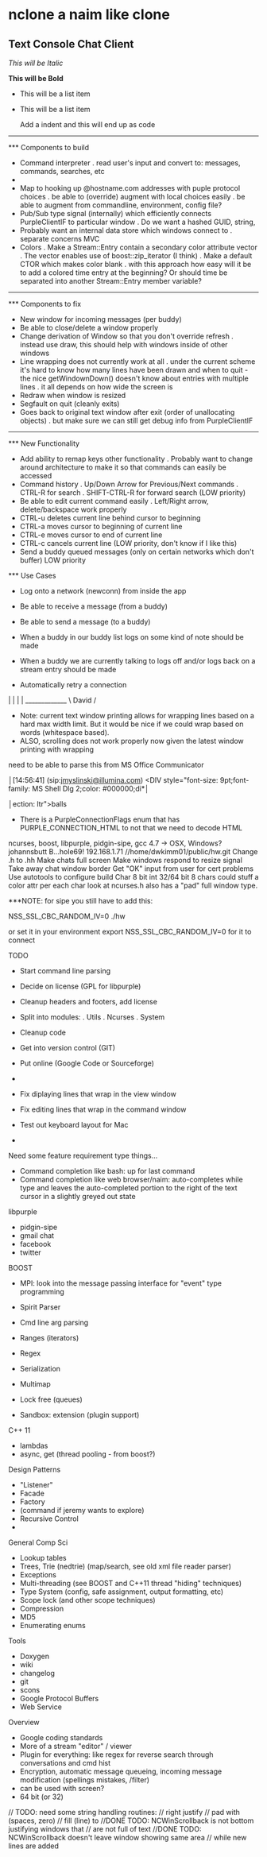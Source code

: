 nclone a naim like clone
==============

Text Console Chat Client
--------------

*This will be Italic*

**This will be Bold**

- This will be a list item
- This will be a list item

    Add a indent and this will end up as code





*************************************************
*** Components to build
- Command interpreter
 . read user's input and convert to: messages, commands, searches, etc
- 
- Map to hooking up @hostname.com addresses with puple protocol choices
 . be able to (override) augment with local choices easily
 . be able to augment from commandline, environment, config file?
- Pub/Sub type signal (internally) which efficiently connects PurpleClientIF
 to particular window
 . Do we want a hashed GUID, string, 
- Probably want an internal data store which windows connect to
 . separate concerns MVC
- Colors
 . Make a Stream::Entry contain a secondary color attribute vector
 . The vector enables use of boost::zip_iterator (I think)
 . Make a default CTOR which makes color blank
 . with this approach how easy will it be to add a colored time entry at
 the beginning?  Or should time be separated into another Stream::Entry 
 member variable?


*************************************************
*** Components to fix

- New window for incoming messages (per buddy)
- Be able to close/delete a window properly
- Change derivation of Window so that you don't override refresh
 . instead use draw, this should help with windows inside of other windows
- Line wrapping does not currently work at all
 . under the current scheme it's hard to know how many lines have been
 drawn and when to quit - the nice getWindownDown() doesn't know about
 entries with multiple lines
 . it all depends on how wide the screen is
- Redraw when window is resized
- Segfault on quit (cleanly exits)
- Goes back to original text window after exit (order of unallocating objects)
 . but make sure we can still get debug info from PurpleClientIF


*************************************************
*** New Functionality

- Add ability to remap keys other functionality
 . Probably want to change around architecture to make it so that
 commands can easily be accessed
- Command history
 . Up/Down Arrow for Previous/Next commands
 . CTRL-R for search
 . SHIFT-CTRL-R for forward search (LOW priority)
- Be able to edit current command easily 
 . Left/Right arrow, delete/backspace work properly
- CTRL-u deletes current line behind cursor to beginning
- CTRL-a moves cursor to beginning of current line
- CTRL-e moves cursor to end of current line
- CTRL-c cancels current line (LOW priority, don't know if I like this)
- Send a buddy queued messages (only on certain networks which don't buffer) 
 LOW priority


*** Use Cases
- Log onto a network (newconn) from inside the app
- Be able to receive a message (from a buddy)
- Be able to send a message (to a buddy)

- When a buddy in our buddy list logs on some kind of note should be made
- When a buddy we are currently talking to logs off and/or logs back on a stream entry 
 should be made
- Automatically retry a connection






|
|
|
|        _____________
\ David / 


- Note: current text window printing allows for wrapping lines based on a hard
max width limit.  But it would be nice if we could wrap based on words (whitespace
based).  
- ALSO, scrolling does not work properly now given the latest window printing 
with wrapping


need to be able to parse this from MS Office Communicator

│[14:56:41] (sip:jmyslinski@illumina.com) <DIV style="font-size: 9pt;font-family: MS Shell Dlg 2;color: #000000;di*│

│ection: ltr">balls</DIV>   


- There is a PurpleConnectionFlags enum that has PURPLE_CONNECTION_HTML to not that we need to decode HTML


ncurses, boost, libpurple, pidgin-sipe, gcc 4.7 -> OSX, Windows?
 johannsbutt B...hole69!  192.168.1.71
 //home/dwkimm01/public/hw.git
  Change .h to .hh
  Make chats full screen
  Make windows respond to resize signal
  Take away chat window border
  Get "OK" input from user for cert problems
  Use autotools to configure build
  Char 8 bit
    int 32/64 bit 8 chars could stuff a color attr per each char
    look at ncurses.h also has a "pad" full window type.


***NOTE: for sipe you still have to add this:

NSS_SSL_CBC_RANDOM_IV=0 ./hw

or set it in your environment export NSS_SSL_CBC_RANDOM_IV=0
for it to connect



TODO
 - Start command line parsing 
 - Decide on license (GPL for libpurple)
 - Cleanup headers and footers, add license
 - Split into modules:
  . Utils
  . Ncurses
  . System
 - Cleanup code
 - Get into version control (GIT)
 - Put online (Google Code or Sourceforge)
 - 

 - Fix diplaying lines that wrap in the view window
 - Fix editing lines that wrap in the command window

 - Test out keyboard layout for Mac
 - 

Need some feature requirement type things...
 - Command completion like bash: up for last command
 - Command completion like web browser/naim: auto-completes while type and leaves the
 auto-completed portion to the right of the text cursor in a slightly greyed out state


libpurple
 - pidgin-sipe
 - gmail chat
 - facebook
 - twitter

BOOST
 - MPI: look into the message passing interface for "event" type programming

 - Spirit Parser
 - Cmd line arg parsing
 - Ranges (iterators)
 - Regex
 - Serialization
 - Multimap
 - Lock free (queues)
 - Sandbox: extension (plugin support)

C++ 11
 - lambdas
 - async, get (thread pooling - from boost?)

Design Patterns
 - "Listener"
 - Facade
 - Factory
 - (command if jeremy wants to explore)
 - Recursive Control 
 - 

General Comp Sci
 - Lookup tables
 - Trees, Trie (nedtrie) (map/search, see old xml file reader parser)
 - Exceptions
 - Multi-threading (see BOOST and C++11 thread "hiding" techniques)
 - Type System (config, safe assignment, output formatting, etc)
 - Scope lock (and other scope techniques)
 - Compression
 - MD5
 - Enumerating enums

Tools
 - Doxygen
 - wiki
 - changelog
 - git
 - scons
 - Google Protocol Buffers
 - Web Service

Overview
 - Google coding standards
 - More of a stream "editor" / viewer
 - Plugin for everything: like regex for reverse search through conversations and cmd hist
 - Encryption, automatic message queueing, incoming message modification (spellings mistakes, /filter)
 - can be used with screen?
 - 64 bit (or 32)

 
// TODO: need some string handling routines:
//   right justify
//   pad with (spaces, zero)
//   fill (line) to
//DONE TODO: NCWinScrollback is not bottom justifying windows that
//   are not full of text
//DONE TODO: NCWinScrollback doesn't leave window showing same area
//   while new lines are added
 
 
 

